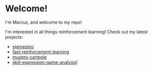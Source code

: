 # Welcome!

I'm Marcus, and welcome to my repo!

I'm interested in all things reinforcement learning! Check out my latest projects:
* [sigmazero](https://github.com/chiamp/sigmazero)
* [fast-reinforcement-learning](https://github.com/chiamp/fast-reinforcement-learning)
* [muzero-cartpole](https://github.com/chiamp/muzero-cartpole)
* [skill-expression-game-analysis](https://github.com/chiamp/skill-expression-game-analysis)!

<!--
**chiamp/chiamp** is a ✨ _special_ ✨ repository because its `README.md` (this file) appears on your GitHub profile.

Here are some ideas to get you started:

- 🔭 I’m currently working on ...
- 🌱 I’m currently learning ...
- 👯 I’m looking to collaborate on ...
- 🤔 I’m looking for help with ...
- 💬 Ask me about ...
- 📫 How to reach me: ...
- 😄 Pronouns: ...
- ⚡ Fun fact: ...
-->
